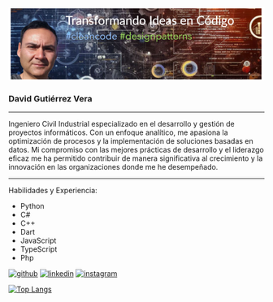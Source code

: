 ![Ingeniero Civil Industrial especializado en el desarrollo y gestión de proyectos informáticos. Con un enfoque analítico, me apasiona la optimización de procesos y la implementación de soluciones basadas en datos. Mi compromiso con las mejores prácticas de desarrollo y el liderazgo eficaz me ha permitido contribuir de manera significativa al crecimiento y la innovación en las organizaciones donde me he desempeñado. ](https://github.com/davidgutierrezv/davidgutierrezv/blob/main/banner.png)

### David Gutiérrez Vera

___

Ingeniero Civil Industrial especializado en el desarrollo y gestión de proyectos informáticos. Con un enfoque analítico, me apasiona la optimización de procesos y la implementación de soluciones basadas en datos. Mi compromiso con las mejores prácticas de desarrollo y el liderazgo eficaz me ha permitido contribuir de manera significativa al crecimiento y la innovación en las organizaciones donde me he desempeñado. 

___

Habilidades y Experiencia: 
- Python
- C#
- C++
- Dart
- JavaScript
- TypeScript
- Php

[<img src='https://cdn.jsdelivr.net/npm/simple-icons@3.0.1/icons/github.svg' alt='github' height='40'>](https://github.com/davidgutierrezv)  [<img src='https://cdn.jsdelivr.net/npm/simple-icons@3.0.1/icons/linkedin.svg' alt='linkedin' height='40'>](https://www.linkedin.com/in/davidgutierrezvera/)  [<img src='https://cdn.jsdelivr.net/npm/simple-icons@3.0.1/icons/instagram.svg' alt='instagram' height='40'>](https://www.instagram.com/mermeladademora/)  

[![Top Langs](https://github-readme-stats.vercel.app/api/top-langs/?username=davidgutierrezv)](https://github.com/anuraghazra/github-readme-stats)



<!--
**davidgutierrezv/davidgutierrezv** is a ✨ _special_ ✨ repository because its `README.md` (this file) appears on your GitHub profile.

Here are some ideas to get you started:

- 🔭 I’m currently working on ...
- 🌱 I’m currently learning ...
- 👯 I’m looking to collaborate on ...
- 🤔 I’m looking for help with ...
- 💬 Ask me about ...
- 📫 How to reach me: ...
- 😄 Pronouns: ...
- ⚡ Fun fact: ...
-->
